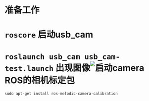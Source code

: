 准备工作
=
```roscore```
启动usb_cam
=
```roslaunch usb_cam usb_cam-test.launch```
出现图像![启动camera](https://)
ROS的相机标定包
=
```sudo apt-get install ros-melodic-camera-calibration```
